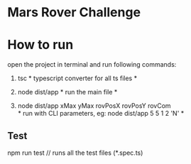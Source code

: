# Mars Rover Challenge

# How to run
open the project in terminal and run following commands:

1) tsc                * typescript converter for all ts files *  
  

2) node dist/app      * run the main file *       
      

3) node dist/app xMax yMax rovPosX rovPosY rovCom  
        * run with CLI parameters, eg: node dist/app 5 5 1 2 'N' *

## Test
npm run test       // runs all the test files (*.spec.ts)
